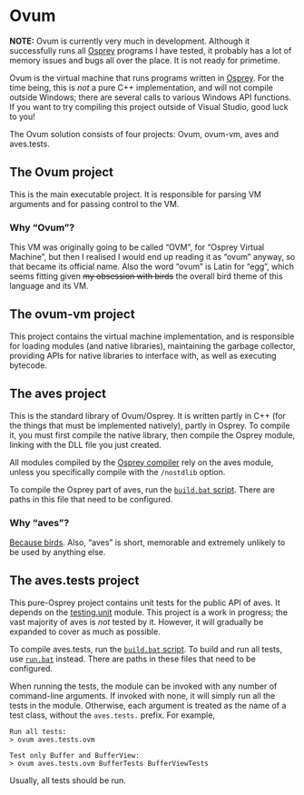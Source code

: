 # Ovum

**NOTE:** Ovum is currently very much in development. Although it successfully runs all [Osprey][osp] programs I have tested, it probably has a lot of memory issues and bugs all over the place. It is not ready for primetime.

Ovum is the virtual machine that runs programs written in [Osprey][osp]. For the time being, this is _not_ a pure C++ implementation, and will not compile outside Windows; there are several calls to various Windows API functions. If you want to try compiling this project outside of Visual Studio, good luck to you!

The Ovum solution consists of four projects: Ovum, ovum-vm, aves and aves.tests.

## The Ovum project

This is the main executable project. It is responsible for parsing VM arguments and for passing control to the VM.

### Why “Ovum”?

This VM was originally going to be called “OVM”, for “Osprey Virtual Machine”, but then I realised I would end up reading it as “ovum” anyway, so that became its official name. Also the word “ovum” is Latin for “egg”, which seems fitting given <del>my obsession with birds</del> the overall bird theme of this language and its VM.

## The ovum-vm project

This project contains the virtual machine implementation, and is responsible for loading modules (and native libraries), maintaining the garbage collector, providing APIs for native libraries to interface with, as well as executing bytecode.

## The aves project

This is the standard library of Ovum/Osprey. It is written partly in C++ (for the things that must be implemented natively), partly in Osprey. To compile it, you must first compile the native library, then compile the Osprey module, linking with the DLL file you just created.

All modules compiled by the [Osprey compiler][osp] rely on the aves module, unless you specifically compile with the `/nostdlib` option.

To compile the Osprey part of aves, run the [`build.bat` script][aves.build]. There are paths in this file that need to be configured.

### Why “aves”?

[Because birds](http://en.wikipedia.org/wiki/Aves). Also, “aves” is short, memorable and extremely unlikely to be used by anything else.

## The aves.tests project

This pure-Osprey project contains unit tests for the public API of aves. It depends on the [testing.unit][testing.unit] module. This project is a work in progress; the vast majority of aves is *not* tested by it. However, it will gradually be expanded to cover as much as possible.

To compile aves.tests, run the [`build.bat` script][aves.tests.build]. To build and run all tests, use [`run.bat`][aves.tests.run] instead. There are paths in these files that need to be configured.

When running the tests, the module can be invoked with any number of command-line arguments. If invoked with none, it will simply run all the tests in the module. Otherwise, each argument is treated as the name of a test class, without the `aves.tests.` prefix. For example,

	Run all tests:
	> ovum aves.tests.ovm

	Test only Buffer and BufferView:
	> ovum aves.tests.ovm BufferTests BufferViewTests

Usually, all tests should be run.


  [osp]: https://github.com/osprey-lang/osprey
  [testing.unit]: https://github.com/osprey-lang/testing.unit
  [aves.build]: aves/osp/build.bat
  [aves.tests.build]: aves.tests/build.bat
  [aves.tests.run]: aves.tests/run.bat
